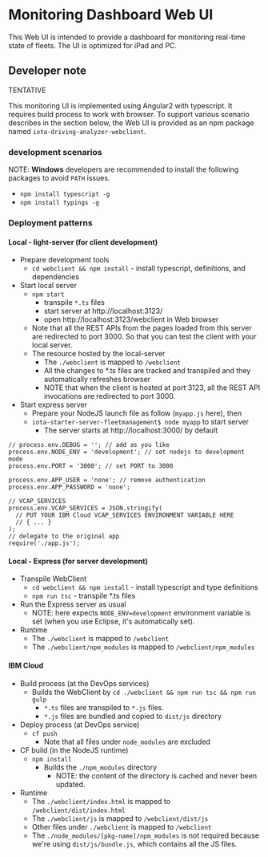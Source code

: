 # Monitoring Dashboard Web UI

This Web UI is intended to provide a dashboard for monitoring real-time state of fleets. The UI is optimized for iPad and PC.

## Developer note
TENTATIVE

This monitoring UI is implemented using Angular2 with typescript. It requires build process to work with browser.
To support various scenario describes in the section below, the Web UI is provided as an npm package named `iota-driving-analyzer-webclient`.


### development scenarios

NOTE: **Windows** developers are recommended to install the following packages to avoid `PATH` issues.
- `npm install typescript -g`
- `npm install typings -g`


### Deployment patterns

#### Local - light-server (for client development)

- Prepare development tools
  - `cd webclient && npm install` - install typescript, definitions, and dependencies
- Start local server
  - `npm start`
    - transpile `*.ts` files
    - start server at http://localhost:3123/
    - open http://localhost:3123/webclient in Web browser
  - Note that all the REST APIs from the pages loaded from this server are redirected to port 3000. So that you can test the client with your local server.
  - The resource hosted by the local-server
    - The `./webclient` is mapped to `/webclient`
    - All the changes to \*.ts files are tracked and transpiled and they automatically refreshes browser
    - NOTE that when the client is hosted at port 3123, all the REST API invocations are redirected to port 3000.
- Start express server
  - Prepare your NodeJS launch file as follow (`myapp.js` here), then
  - `iota-starter-server-fleetmanagement$ node myapp` to start server
    - The server starts at http://localhost:3000/ by default

```
// process.env.DEBUG = ''; // add as you like
process.env.NODE_ENV = 'development'; // set nodejs to development mode
process.env.PORT = '3000'; // set PORT to 3000

process.env.APP_USER = 'none'; // remove authentication
process.env.APP_PASSWORD = 'none';

// VCAP_SERVICES
process.env.VCAP_SERVICES = JSON.stringify(
  // PUT YOUR IBM Cloud VCAP_SERVICES ENVIRONMENT VARIABLE HERE
  // { ... }
);
// delegate to the original app
require('./app.js');
```

#### Local - Express (for server development)

- Transpile WebClient
  - `cd webclient && npm install` - install typescript and type definitions
  - `npm run tsc` - transpile \*.ts files
- Run the Express server as usual
  - NOTE: here expects `NODE_ENV=development` environment variable is set (when you use Eclipse, it's automatically set).
- Runtime
  - The `./webclient` is mapped to `/webclient`
  - The `./webclient/npm_modules` is mapped to `/webclient/npm_modules`

#### IBM Cloud

- Build process (at the DevOps services)
  - Builds the WebClient by `cd ./webclient && npm run tsc && npm run gulp`
    - `*.ts` files are transpiled to `*.js` files.
    - `*.js` files are bundled and copied to `dist/js` directory
- Deploy process (at DevOps service)
  - `cf push`
    - Note that all files under `node_modules` are excluded
- CF build (in the NodeJS runtime)
  - `npm install`
    - Builds the `./npm_modules` directory
      - NOTE: the content of the directory is cached and never been updated.
- Runtime
  - The `./webclient/index.html` is mapped to `/webclient/dist/index.html`
  - The `./webclient/js` is mapped to `/webclient/dist/js`
  - Other files under `./webclient` is mapped to `/webclient`
  - The `./node_modules/[pkg-name]/npm_modules` is not required because we're using `dist/js/bundle.js`, which contains all the JS files.
